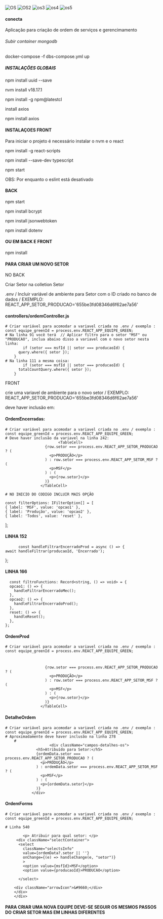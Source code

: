 ![OS](https://github.com/DayMartin/conecta/assets/69700069/8671eebe-74ee-4ab5-8845-5a4438aae546)
![OS2](https://github.com/DayMartin/conecta/assets/69700069/793d156d-6899-48d6-b694-cab460c8f007)
![os3](https://github.com/DayMartin/conecta/assets/69700069/d1232393-2bab-4fe7-9890-8066b088a435)
![os4](https://github.com/DayMartin/conecta/assets/69700069/ab9bf06b-2a2d-44ba-84e9-aef3c2041ec7)
![os5](https://github.com/DayMartin/conecta/assets/69700069/355bf284-f544-4bfd-919c-3ba6be46e8e5)


#### conecta
Aplicação para criação de ordem de serviços e gerencimamento

###### Subir container mongodb

docker-compose -f dbs-compose.yml up

##### INSTALAÇÕES GLOBAIS

npm install uuid --save

nvm install v18.17.1

npm install -g npm@latestcl

install axios

npm install axios


#### INSTALAÇOES FRONT

Para iniciar o projeto é necessário instalar o nvm e o react

npm install -g react-scripts

npm install --save-dev typescript

npm start

OBS: Por enquanto o eslint está desativado

#### BACK

npm start

npm install bcrypt

npm install jsonwebtoken

npm install dotenv

#### OU EM BACK E FRONT 

npm install 


#### PARA CRIAR UM NOVO SETOR 

NO BACK 

Criar Setor na colletion Setor

.env / Incluir variável de ambiente para Setor com o ID criado no banco de dados  / EXEMPLO: REACT_APP_SETOR_PRODUCAO='655be3fd08346d6f62ae7a56'

#### controllers/ordemController.js 
    # Criar variável para acomodar a variavel criada no .env / exemplo : const equipe_greenId = process.env.REACT_APP_EQUIPE_GREEN;
    # Na linha 91 você terá  // Aplicar filtro para o setor "MSF" ou "PRODUCAO", inclua abaixo disso a variavel com o novo setor nesta linha:
            if (setor === msfId || setor === producaoId) {
          query.where({ setor });
        }
    # Na linha 111 a mesma coisa:
            if (setor === msfId || setor === producaoId) {
          totalCountQuery.where({ setor });
        }    

FRONT

crie uma variavel de ambiente para o novo setor / EXEMPLO: REACT_APP_SETOR_PRODUCAO='655be3fd08346d6f62ae7a56'

deve haver inclusão em: 
#### OrdemEncerradas: 
    # Criar variável para acomodar a variavel criada no .env / exemplo : const equipe_greenId = process.env.REACT_APP_EQUIPE_GREEN;
    # Deve haver inclusão da variavel na linha 242: 
                            <TableCell>
                      {row.setor === process.env.REACT_APP_SETOR_PRODUCAO ? (
                        <p>PRODUÇÃO</p>
                      ) : row.setor === process.env.REACT_APP_SETOR_MSF ? (
                        <p>MSF</p>
                      ) : (
                        <p>{row.setor}</p>
                      )}
                    </TableCell>

    # NO INICIO DO CODIGO INCLUIR MAIS OPÇÃO 

    const filterOptions: IFilterOption[] = [
    { label: 'MSF', value: 'opcao1' },
    { label: 'Produção', value: 'opcao2' },
    { label: 'Todos', value: 'reset' },
  ];

#### LINHA 152

          const handleFiltrarEncerradoProd = async () => {
    await handleFiltrar(producaoId, 'Encerrado');
  };

#### LINHA 166

      const filtroFunctions: Record<string, () => void> = {
      opcao1: () => {
        handleFiltrarEncerradoMec();
      },
      opcao2: () => {
        handleFiltrarEncerradoProd();
      },
      reset: () => {
        handleReset();
      },
    };

#### OrdemProd
    # Criar variável para acomodar a variavel criada no .env / exemplo : const equipe_greenId = process.env.REACT_APP_EQUIPE_GREEN;
   #                    <TableCell>
                      {row.setor === process.env.REACT_APP_SETOR_PRODUCAO ? (
                        <p>PRODUÇÃO</p>
                      ) : row.setor === process.env.REACT_APP_SETOR_MSF ? (
                        <p>MSF</p>
                      ) : (
                        <p>{row.setor}</p>
                      )}
                    </TableCell>

#### DetalheOrdem
    # Criar variável para acomodar a variavel criada no .env / exemplo : const equipe_greenId = process.env.REACT_APP_EQUIPE_GREEN;
    # Aproximadamente deve haver inclusão na linha 278
        # 
                        <div className="campos-detalhes-os">
                  <h5>Atribuído para Setor:</h5>
                  {ordemData.setor === process.env.REACT_APP_SETOR_PRODUCAO ? (
                    <p>PRODUÇÃO</p>
                  ) : ordemData.setor === process.env.REACT_APP_SETOR_MSF ? (
                    <p>MSF</p>
                  ) : (
                    <p>{ordemData.setor}</p>
                  )}
                </div>


#### OrdemForms
    # Criar variável para acomodar a variavel criada no .env / exemplo : const equipe_greenId = process.env.REACT_APP_EQUIPE_GREEN;

    # Linha 540

            <p> Atribuir para qual setor: </p>
         <div className="selectContainer">
          <select
            className="selectsInfo"
            value={ordemData?.setor || ''}
            onChange={(e) => handleChange(e, "setor")}
            >
            <option value={msfId}>MSF</option>
            <option value={producaoId}>PRODUCAO</option>

          </select>

        <div className="arrowIcon">&#9660;</div>
        </div>
        </div>



#### PARA CRIAR UMA NOVA EQUIPE DEVE-SE SEGUIR OS MESMOS PASSOS DO CRIAR SETOR MAS EM LINHAS DIFERENTES
